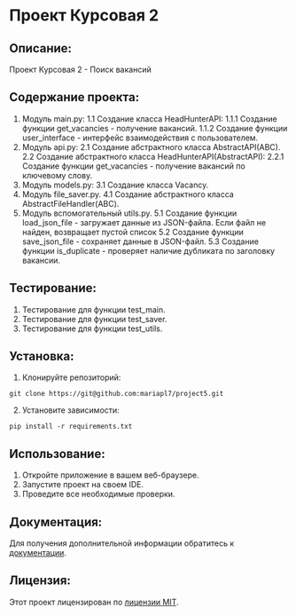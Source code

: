 # Проект Курсовая 2

## Описание:

Проект Курсовая 2 - Поиск вакансий

## Содержание проекта:

1. Модуль main.py:
1.1 Создание класса HeadHunterAPI:
1.1.1 Создание функции get_vacancies - получение вакансий.
1.1.2 Создание функции user_interface - интерфейс взаимодействия с пользователем.
2. Модуль api.py:
2.1 Создание абстрактного класса AbstractAPI(ABC).
2.2 Создание абстрактного класса HeadHunterAPI(AbstractAPI):
2.2.1 Создание функции get_vacancies - получение вакансий по ключевому слову.
3. Модуль models.py:
3.1 Создание класса Vacancy.
4. Модуль file_saver.py.
4.1 Создание абстрактного класса AbstractFileHandler(ABC).
5. Модуль вспомогательный utils.py.
5.1 Создание функции load_json_file - загружает данные из JSON-файла. Если файл не найден, возвращает пустой список
5.2 Создание функции save_json_file - сохраняет данные в JSON-файл.
5.3 Создание функции is_duplicate - проверяет наличие дубликата по заголовку вакансии.

## Тестирование:

1. Тестирование для функции test_main.
2. Тестирование для функции test_saver.
3. Тестирование для функции test_utils.

## Установка:

1. Клонируйте репозиторий:
```
git clone https://git@github.com:mariapl7/project5.git
```
2. Установите зависимости:
```
pip install -r requirements.txt
```
## Использование:

1. Откройте приложение в вашем веб-браузере.
2. Запустите проект на своем IDE.
3. Проведите все необходимые проверки.

## Документация:

Для получения дополнительной информации обратитесь к [документации](docs/README.md).

## Лицензия:

Этот проект лицензирован по [лицензии MIT](LICENSE).
